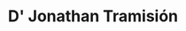 ---
title: "D' Jonathan Tramisión"
url: /santo-domingo-este/d-jonathan-tramision/
shop: Autowerkstatt
---